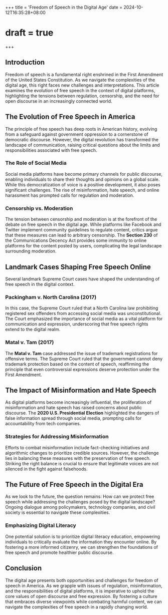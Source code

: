 +++
title = 'Freedom of Speech in the Digital Age'
date = 2024-10-12T16:35:28+08:00
# draft = true
+++


## Introduction

Freedom of speech is a fundamental right enshrined in the First Amendment of the United States Constitution. As we navigate the complexities of the digital age, this right faces new challenges and interpretations. This article examines the evolution of free speech in the context of digital platforms, highlighting the tensions between regulation, censorship, and the need for open discourse in an increasingly connected world.

## The Evolution of Free Speech in America

The principle of free speech has deep roots in American history, evolving from a safeguard against government oppression to a cornerstone of democratic discourse. However, the digital revolution has transformed the landscape of communication, raising critical questions about the limits and responsibilities associated with free speech.

### The Role of Social Media

Social media platforms have become primary channels for public discourse, enabling individuals to share their thoughts and opinions on a global scale. While this democratization of voice is a positive development, it also poses significant challenges. The rise of misinformation, hate speech, and online harassment has prompted calls for regulation and moderation.

### Censorship vs. Moderation

The tension between censorship and moderation is at the forefront of the debate on free speech in the digital age. While platforms like Facebook and Twitter implement community guidelines to regulate content, critics argue that these measures can lead to arbitrary censorship. The **Section 230** of the Communications Decency Act provides some immunity to online platforms for the content posted by users, complicating the legal landscape surrounding moderation.

## Landmark Cases Shaping Free Speech Online

Several landmark Supreme Court cases have shaped the understanding of free speech in the digital context. 

### Packingham v. North Carolina (2017)

In this case, the Supreme Court ruled that a North Carolina law prohibiting registered sex offenders from accessing social media was unconstitutional. The Court emphasized the importance of social media as a vital platform for communication and expression, underscoring that free speech rights extend to the digital realm.

### Matal v. Tam (2017)

The **Matal v. Tam** case addressed the issue of trademark registrations for offensive terms. The Supreme Court ruled that the government cannot deny trademark protection based on the content of speech, reaffirming the principle that even controversial expressions deserve protection under the First Amendment.

## The Impact of Misinformation and Hate Speech

As digital platforms become increasingly influential, the proliferation of misinformation and hate speech has raised concerns about public discourse. The **2020 U.S. Presidential Election** highlighted the dangers of false information spread through social media, prompting calls for accountability from tech companies.

### Strategies for Addressing Misinformation

Efforts to combat misinformation include fact-checking initiatives and algorithmic changes to prioritize credible sources. However, the challenge lies in balancing these measures with the preservation of free speech. Striking the right balance is crucial to ensure that legitimate voices are not silenced in the fight against falsehoods.

## The Future of Free Speech in the Digital Era

As we look to the future, the question remains: How can we protect free speech while addressing the challenges posed by the digital landscape? Ongoing dialogue among policymakers, technology companies, and civil society is essential to navigate these complexities.

### Emphasizing Digital Literacy

One potential solution is to prioritize digital literacy education, empowering individuals to critically evaluate the information they encounter online. By fostering a more informed citizenry, we can strengthen the foundations of free speech and promote healthier public discourse.

## Conclusion

The digital age presents both opportunities and challenges for freedom of speech in America. As we grapple with issues of regulation, misinformation, and the responsibilities of digital platforms, it is imperative to uphold the core values of open discourse and free expression. By fostering a culture that embraces diverse viewpoints while combating harmful content, we can navigate the complexities of free speech in a rapidly changing world.
